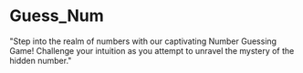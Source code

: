 # Guess_Num
"Step into the realm of numbers with our captivating Number Guessing Game! Challenge your intuition as you attempt to unravel the mystery of the hidden number."
